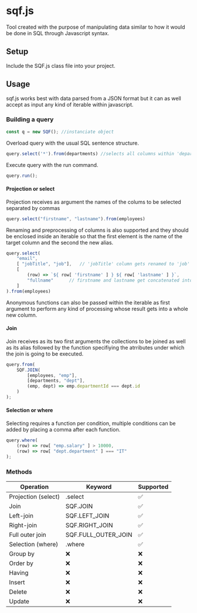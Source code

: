 # sqf.js

Tool created with the purpose of manipulating data similar to how it would be done in SQL through Javascript syntax.

Setup
-----

Include the SQF.js class file into your project.

Usage
-----

sqf.js works best with data parsed from a JSON format but it can as well accept as input any kind of iterable within javascript.

### Building a query

```javascript 
const q = new SQF(); //instanciate object
```

Overload query with the usual SQL sentence structure. 

```javascript 
query.select('*').from(departments) //selects all columns within 'departments' collection
```

Execute query with the run command.

```javascript 
query.run();
```

#### Projection or select

Projection receives as argument the names of the colums to be selected separated by commas

```javascript 
query.select("firstname", "lastname").from(employees)
```
Renaming and preprocessing of columns is also supported and they should be enclosed inside an iterable  so that the first element is the name of the target column and the second the new alias.

```javascript 
query.select(
	"email", 
	[ "jobTitle", "job"],	// 'jobTitle' column gets renamed to 'job'
    [
     	(row) => `${ row[ 'firstname' ] } ${ row[ 'lastname' ] }`, 
     	"fullname"		// firstname and lastname get concatenated into 'fullname'
    ]
).from(employees)
```
Anonymous functions can also be passed within the iterable as first argument to perform any kind of processing whose result gets into a whole new column.

#### Join

Join receives as its two first arguments the collections to be joined as well as its alias followed by the function specifiying the atrributes under which the join is going to be executed.

```javascript 
query.from(
    SQF.JOIN( 
        [employees, "emp"], 
        [departments, "dept"], 
        (emp, dept) => emp.departmentId === dept.id  
    ) 
);
```

#### Selection or where

Selecting requires a function per condition, multiple conditions can be added by placing a comma after each function.

```javascript
query.where(
    (row) => row[ "emp.salary" ] > 10000, 
    (row) => row[ "dept.department" ] === "IT"
);
```

### Methods

| Operation  			| Keyword				| Supported	|
| ------------- 		| ----------- 			| ----------|
| Projection (select)	|  .select				|	✅		|
| Join					| SQF.JOIN  			|   ✅  	|
| Left-join  			| SQF.LEFT_JOIN 		|   ✅  	|
| Right-join  			| SQF.RIGHT_JOIN 		|   ✅  	|
| Full outer join  		| SQF.FULL_OUTER_JOIN  	|   ✅  	|
| Selection  (where)	| .where  				|   ✅  	|
| Group by  			| ❌  					|   ❌  	|
| Order by  			| ❌  					|   ❌  	|
| Having  				| ❌  					|   ❌  	|
| Insert  				| ❌  					|   ❌  	|
| Delete  				| ❌  					|   ❌  	|
| Update  				| ❌  					|   ❌  	|